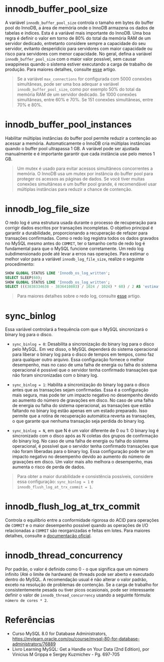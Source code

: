 # innodb_buffer_pool_size
A variável `innodb_buffer_pool_size` controla o tamaho em bytes do buffer pool do InnoDB, a área de memória onde o InnoDB armazena os dados de tabelas e índices. Esta é a variável mais importante do InnoDB. Uma boa regra é definir o valor em torno de 80% do total da memória RAM de um servidor dedicado, entretanto considere sempre a capacidade do seu servidor, evitanto desperídicio para servidores com maior capacidade ou risco para servidores com menor capacidade. No geral, defina a variável `innodb_buffer_pool_size` com o maior valor possível, sem causar swappiness quando o sistema estiver executando a carga de trabalho de produção. Para maiores detalhes, consulte [esse](https://github.com/tavaresdb/db/blob/main/mysql/01_architecture/02_innodb.md#buffer-pool) artigo.

> Se a variável `max_connections` for configurada com 5000 conexões simultâneas, pode ser uma boa adequar a variável `innodb_buffer_pool_size`, como por exemplo 50% do total da memória RAM de um servidor dedicado. Se 1000 conexões simultâneas, entre 60% e 70%. Se 151 conexões simultâneas, entre 70% e 80%.

# innodb_buffer_pool_instances
Habilitar múltiplas instâncias do buffer pool permite reduzir a contenção ao acessar a memória. Automaticamente o InnoDB cria múltiplas instâncias quando o buffer pool ultrapassa 1 GB. A variável pode ser ajustada manualmente e é importante garantir que cada instância use pelo menos 1 GB.

> Um mutex é usado para evitar acessos simultâneos concorrentes a memória. O InnoDB usa um mutex por instância do buffer pool para proteger os acessos as páginas de dados. Se você tiver muitas conexões simultâneas e um buffer pool grande, é recomendável usar múltiplas instâncias para reduzir a chance de contenção.

# innodb_log_file_size
O redo log é uma estrutura usada durante o processo de recuperação para corrigir dados escritos por transações incompletas. O objetivo principal é garantir a durabilidade, proporcionando a recuperação de refazer para transações confirmadas. Como o redo log registra todos os dados gravados no MySQL mesmo antes do `COMMIT`, ter o tamanho certo de redo log é fundamental para que o MySQL funcione corretamente. Um redo log subdimensionado pode até levar a erros nas operações. Para estimar o melhor valor para a variável `innodb_log_file_size`, realize o seguinte procedimento:

```sql
SHOW GLOBAL STATUS LIKE 'Innodb_os_log_written';
SELECT SLEEP(60);
SHOW GLOBAL STATUS LIKE 'Innodb_os_log_written';
SELECT (((3838334638 - 3836410803) / 1024 / 1024) * 60) / 2 AS 'estimated_innodb_log_file_size'; -- A divisão foi por 2, pois por padrão são criados dois arquivos de redo log
```

> Para maiores detalhes sobre o redo log, consulte [esse](https://github.com/tavaresdb/db/blob/main/mysql/01_architecture/02_innodb.md#redo) artigo.

# sync_binlog
Essa variável controlará a frequência com que o MySQL sincronizará o binary log para o disco.

- `sync_binlog = 0`: Desabilita a sincronização do binary log para o disco pelo MySQL. Em vez disso, o MySQL dependerá do sistema operacional para liberar o binary log para o disco de tempos em tempos, como faz para qualquer outro arquivo. Essa configuração fornece o melhor desempenho, mas no caso de uma falha de energia ou falha do sistema operacional é possível que o servidor tenha confirmado transações que não foram sincronizadas com o binary log.

- `sync_binlog = 1`: Habilita a sincronização do binary log para o disco antes que as transações sejam confirmadas. Essa é a configuração mais segura, mas pode ter um impacto negativo no desempenho devido ao aumento do número de gravações em disco. No caso de uma falha de energia ou falha do sistema operacional, as transações que estão faltando no binary log estão apenas em um estado preparado. Isso permite que a rotina de recuperação automática reverta as transações, o que garante que nenhuma transação seja perdida do binary log.

- `sync_binlog = N`, em que N é um valor diferente de 0 ou 1: O binary log é sincronizado com o disco após as N coletas dos grupos de confirmação do binary log. No caso de uma falha de energia ou falha do sistema operacional, é possível que o servidor tenha confirmado transações que não foram liberadas para o binary log. Essa configuração pode ter um impacto negativo no desempenho devido ao aumento do número de gravações em disco. Um valor mais alto melhora o desempenho, mas aumenta o risco de perda de dados.

> Para obter a maior durabilidade e consistência possíveis, considere essa configuração: `sync_binlog = 1` e `innodb_flush_log_at_trx_commit = 1`.

# innodb_flush_log_at_trx_commit
Controla o equilíbrio entre a conformidade rigorosa do ACID para operações de `COMMIT` e o maior desempenho possível quando as operações de I/O relacionadas a `COMMIT` são reorganizadas e feitas em lotes. Para maiores detalhes, consulte a [documentação oficial](https://dev.mysql.com/doc/refman/8.0/en/innodb-parameters.html#sysvar_innodb_flush_log_at_trx_commit).

# innodb_thread_concurrency
Por padrão, o valor é definido como 0 - o que significa que um número infinito (Até o limite de hardware) de threads pode ser aberto e executado dentro do MySQL. A recomendação usual é não alterar o valor padrão, exceto na resolução de problemas de contenção. Se a carga de trabalho for consistentemente pesada ou tiver picos ocasionais, pode ser interessante definir o valor de `innodb_thread_concurrency` usando a seguinte fórmula: `número de cores * 2`.

# Referências
- Curso MySQL 8.0 for Database Administrators, https://mylearn.oracle.com/ou/course/mysql-80-for-database-administrators/76889
- Livro Learning MySQL: Get a Handle on Your Data (2nd Edition), por Vinicius M Grippa e Sergey Kuzmichev - Pg. 697-705